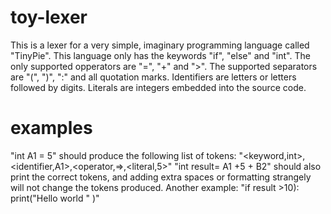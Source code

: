 # toy-lexer
This is a lexer for a very simple, imaginary programming language called "TinyPie". This language only has the keywords "if", "else" and "int". The only supported opperators are "=", "+" and ">". The supported separators are "(", ")", ":" and all quotation marks. Identifiers are letters or letters followed by digits. Literals are integers embedded into the source code. 
# examples
"int A1 = 5" should produce the following list of tokens: "<keyword,int>,<identifier,A1>,<operator,=>,<literal,5>"
"int result=   A1  +5  +   B2" should also print the correct tokens, and adding extra spaces or formatting strangely will not change the tokens produced.
Another example:
"if result  >10):
    print("Hello world   "    )"
